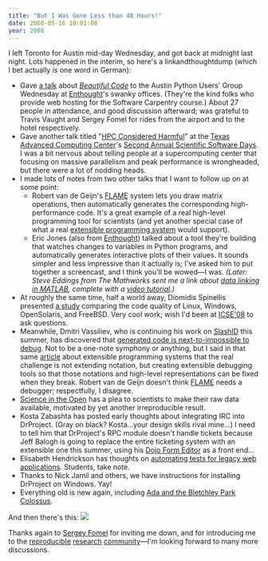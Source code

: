 ```yaml
---
title: "But I Was Gone Less than 48 Hours!"
date: 2008-05-16 10:01:08
year: 2008
---
```

I left Toronto for Austin mid-day Wednesday, and got back at midnight last night.  Lots happened in the interim, so here's a linkandthoughtdump (which I bet actually <em>is</em> one word in German):
<ul>
  <li>Gave <a href="http://www.cs.toronto.edu/~gvwilson/beautiful-code-mathworks-2008/index.html">a talk</a> about <a href="http://www.amazon.com/Beautiful-Code-Leading-Programmers-Practice/dp/0596510047"><em>Beautiful Code</em></a> to the Austin Python Users' Group Wednesday at <a href="http://www.enthought.com">Enthought</a>'s swanky offices. (They're the kind folks who provide web hosting for the Software Carpentry course.) About 27 people in attendance, and good discussion afterward; was grateful to Travis Vaught and Sergey Fomel for rides from the airport and to the hotel respectively.</li>
  <li>Gave another talk titled "<a href="http://www.cs.toronto.edu/~gvwilson/articles/hpc-considered-harmful-2008.pdf">HPC Considered Harmful</a>" at the <a href="http://tacc.utexas.edu">Texas Advanced Computing Center</a>'s <a href="http://www.tacc.utexas.edu/ta/ta_display.php?ta_id=100484">Second Annual Scientific Software Days</a>. I was a bit nervous about telling people at a supercomputing center that focusing on massive parallelism and peak performance is wrongheaded, but there were a lot of nodding heads.</li>
  <li>I made lots of notes from two other talks that I want to follow up on at some point:
<ul>
  <li>Robert van de Geijn's <a href="http://www.cs.utexas.edu/users/flame/">FLAME</a> system lets you draw matrix operations, then automatically generates the corresponding high-performance code. It's a great example of a real high-level programming tool for scientists (and yet another special case of what a real <a href="http://www.cs.toronto.edu/~gvwilson/articles/extprog-acmqueue-2004.pdf">extensible programming system</a> would support).</li>
  <li>Eric Jones (also from <a href="http://www.enthought.com">Enthought</a>) talked about a tool they're building that watches changes to variables in Python programs, and automatically generates interactive plots of their values. It sounds simpler and less impressive than it actually is; I've asked him to put together a screencast, and I think you'll be wowed—I was. <em>(Later: Steve Eddings from The Mathworks sent me a link about <a href="http://blogs.mathworks.com/desktop/2008/04/14/a-link-to-the-data/">data linking in MATLAB</a>, complete with a <a href="http://www.mathworks.com/support/2008a/matlab/7.6/demos/LinkedPlotsAndDataBrushing.html">video tutorial</a>.)</em></li>
</ul>
</li>
  <li>At roughly the same time, half a world away, Diomidis Spinellis presented <a href="http://www.spinellis.gr/blog/20080516/">a study</a> comparing the code quality of Linux, Windows, OpenSolaris, and FreeBSD. Very cool work; wish I'd been at <a href="http://icse08.upb.de/">ICSE'08</a> to ask questions.</li>
  <li>Meanwhile, Dmitri Vassiliev, who is continuing his work on <a href="http://www.slashid.com">SlashID</a> this summer, has discovered that <a href="http://slashid.wordpress.com/2008/05/16/grrr-setbacks-as-always/">generated code is next-to-impossible to debug</a>. Not to be a one-note symphony or anything, but I said in that same <a href="http://www.cs.toronto.edu/~gvwilson/articles/extprog-acmqueue-2004.pdf">article</a> about extensible programming systems that the real challenge is not extending notation, but creating extensible debugging tools so that those notations and high-level representations can be fixed when they break.  Robert van de Geijn doesn't think <a href="http://www.cs.utexas.edu/users/flame/">FLAME</a> needs a debugger; respectfully, I disagree.</li>
  <li><a href="http://blog.openwetware.org/scienceintheopen/2008/05/16/avoid-the-pain-and-embarassment-make-all-the-raw-data-available/">Science in the Open</a> has a plea to scientists to make their raw data available, motivated by yet another irreproducible result.</li>
  <li>Kosta Zabashta has posted early thoughts about integrating IRC into DrProject. (Gray on black?  Kosta…your design skills rival mine…) I need to tell him that DrProject's RPC module doesn't handle tickets because Jeff Balogh is going to replace the entire ticketing system with an extensible one this summer, using his <a href="http://dojotoolkit.org/blog/jbalogh/feed">Dojo Form Editor</a> as a front end…</li>
  <li>Elisabeth Hendrickson has thoughts on <a href="http://testobsessed.com/2008/05/15/so-youre-trying-to-automate-tests-for-a-legacy-web-application/">automating tests for legacy web applications</a>. Students, take note.</li>
  <li>Thanks to Nick Jamil and others, we have instructions for installing DrProject on Windows. Yay!</li>
  <li>Everything old is new again, including <a href="http://www.ddj.com/hpc-high-performance-computing/207800151">Ada and the Bletchley Park Colossus</a>.</li>
</ul>
And then there's this:

<img src="http://imgs.xkcd.com/comics/security_holes.png" />

Thanks again to <a href="http://www.beg.utexas.edu/staffinfo/fomels01.htm">Sergey Fomel</a> for inviting me down, and for introducing me to the <a href="http://lcavwww.epfl.ch/reproducible_research/">reproducible</a> <a href="http://www.bioconductor.org/whatisit">research</a> <a href="http://www.stat.washington.edu/jaw/jaw.research.reproducible.html">community</a>—I'm looking forward to many more discussions.
